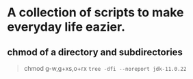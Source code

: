# A collection of scripts to make everyday life eazier.
## chmod of a directory and subdirectories
>chmod g-w,g+xs,o+rx `tree -dfi --noreport jdk-11.0.22`
